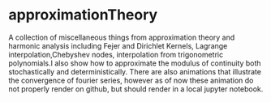 # approximationTheory
A collection of miscellaneous things from approximation theory and harmonic analysis including Fejer and Dirichlet Kernels, Lagrange interpolation,Chebyshev nodes, interpolation from trigonometric polynomials.I also show how to approximate the modulus of continuity both stochastically and deterministically. There are also animations that illustrate the convergence of fourier series, however as of now these animation do not properly render on github, but should render in a local jupyter notebook.  
